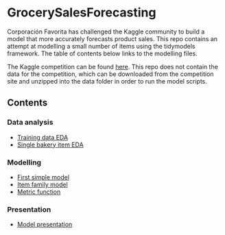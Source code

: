 # GrocerySalesForecasting

Corporación Favorita has challenged the Kaggle community to build a model that more accurately forecasts product sales. This repo contains an attempt at modelling a small number of items using the tidymodels framework. The table of contents below links to the modelling files.

The Kaggle competition can be found [here](https://www.kaggle.com/competitions/favorita-grocery-sales-forecasting/overview/description). This repo does not contain the data for the competition, which can be downloaded from the competition site and unzipped into the data folder in order to run the model scripts.

## Contents

### Data analysis
-   [Training data EDA](R/full_eda.md)
-   [Single bakery item EDA](R/bread_eda.md)

### Modelling

-   [First simple model](R/bread_model.R)
-   [Item family model](R/bakery_model.R)
-   [Metric function](R/metric_sets.R)

### Presentation

-   [Model presentation](presentation/presentation.pdf)